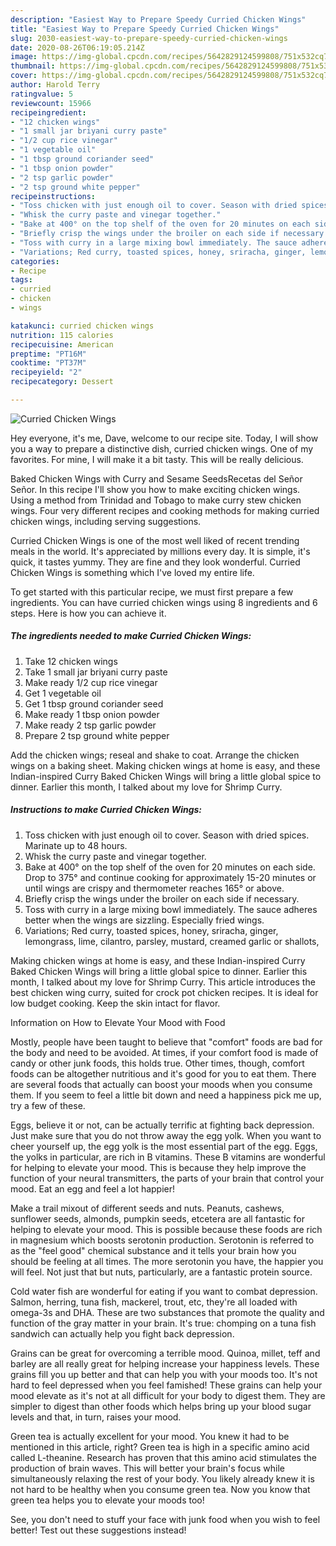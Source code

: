```yaml
---
description: "Easiest Way to Prepare Speedy Curried Chicken Wings"
title: "Easiest Way to Prepare Speedy Curried Chicken Wings"
slug: 2030-easiest-way-to-prepare-speedy-curried-chicken-wings
date: 2020-08-26T06:19:05.214Z
image: https://img-global.cpcdn.com/recipes/5642829124599808/751x532cq70/curried-chicken-wings-recipe-main-photo.jpg
thumbnail: https://img-global.cpcdn.com/recipes/5642829124599808/751x532cq70/curried-chicken-wings-recipe-main-photo.jpg
cover: https://img-global.cpcdn.com/recipes/5642829124599808/751x532cq70/curried-chicken-wings-recipe-main-photo.jpg
author: Harold Terry
ratingvalue: 5
reviewcount: 15966
recipeingredient:
- "12 chicken wings"
- "1 small jar briyani curry paste"
- "1/2 cup rice vinegar"
- "1 vegetable oil"
- "1 tbsp ground coriander seed"
- "1 tbsp onion powder"
- "2 tsp garlic powder"
- "2 tsp ground white pepper"
recipeinstructions:
- "Toss chicken with just enough oil to cover. Season with dried spices. Marinate up to 48 hours."
- "Whisk the curry paste and vinegar together."
- "Bake at 400° on the top shelf of the oven for 20 minutes on each side. Drop to 375° and continue cooking for approximately 15-20 minutes or until wings are crispy and thermometer reaches 165° or above."
- "Briefly crisp the wings under the broiler on each side if necessary."
- "Toss with curry in a large mixing bowl immediately. The sauce adheres better when the wings are sizzling. Especially fried wings."
- "Variations; Red curry, toasted spices, honey, sriracha, ginger, lemongrass, lime, cilantro, parsley, mustard, creamed garlic or shallots,"
categories:
- Recipe
tags:
- curried
- chicken
- wings

katakunci: curried chicken wings 
nutrition: 115 calories
recipecuisine: American
preptime: "PT16M"
cooktime: "PT37M"
recipeyield: "2"
recipecategory: Dessert

---
```



![Curried Chicken Wings](https://img-global.cpcdn.com/recipes/5642829124599808/751x532cq70/curried-chicken-wings-recipe-main-photo.jpg)

Hey everyone, it's me, Dave, welcome to our recipe site. Today, I will show you a way to prepare a distinctive dish, curried chicken wings. One of my favorites. For mine, I will make it a bit tasty. This will be really delicious.

Baked Chicken Wings with Curry and Sesame SeedsRecetas del Señor Señor. In this recipe I&#39;ll show you how to make exciting chicken wings. Using a method from Trinidad and Tobago to make curry stew chicken wings. Four very different recipes and cooking methods for making curried chicken wings, including serving suggestions.

Curried Chicken Wings is one of the most well liked of recent trending meals in the world. It's appreciated by millions every day. It is simple, it's quick, it tastes yummy. They are fine and they look wonderful. Curried Chicken Wings is something which I've loved my entire life.


To get started with this particular recipe, we must first prepare a few ingredients. You can have curried chicken wings using 8 ingredients and 6 steps. Here is how you can achieve it.

<!--inarticleads1-->

##### The ingredients needed to make Curried Chicken Wings:

1. Take 12 chicken wings
1. Take 1 small jar briyani curry paste
1. Make ready 1/2 cup rice vinegar
1. Get 1 vegetable oil
1. Get 1 tbsp ground coriander seed
1. Make ready 1 tbsp onion powder
1. Make ready 2 tsp garlic powder
1. Prepare 2 tsp ground white pepper


Add the chicken wings; reseal and shake to coat. Arrange the chicken wings on a baking sheet. Making chicken wings at home is easy, and these Indian-inspired Curry Baked Chicken Wings will bring a little global spice to dinner. Earlier this month, I talked about my love for Shrimp Curry. 

<!--inarticleads2-->

##### Instructions to make Curried Chicken Wings:

1. Toss chicken with just enough oil to cover. Season with dried spices. Marinate up to 48 hours.
1. Whisk the curry paste and vinegar together.
1. Bake at 400° on the top shelf of the oven for 20 minutes on each side. Drop to 375° and continue cooking for approximately 15-20 minutes or until wings are crispy and thermometer reaches 165° or above.
1. Briefly crisp the wings under the broiler on each side if necessary.
1. Toss with curry in a large mixing bowl immediately. The sauce adheres better when the wings are sizzling. Especially fried wings.
1. Variations; Red curry, toasted spices, honey, sriracha, ginger, lemongrass, lime, cilantro, parsley, mustard, creamed garlic or shallots,


Making chicken wings at home is easy, and these Indian-inspired Curry Baked Chicken Wings will bring a little global spice to dinner. Earlier this month, I talked about my love for Shrimp Curry. This article introduces the best chicken wing curry, suited for crock pot chicken recipes. It is ideal for low budget cooking. Keep the skin intact for flavor. 

Information on How to Elevate Your Mood with Food


Mostly, people have been taught to believe that "comfort" foods are bad for the body and need to be avoided. At times, if your comfort food is made of candy or other junk foods, this holds true. Other times, though, comfort foods can be altogether nutritious and it's good for you to eat them. There are several foods that actually can boost your moods when you consume them. If you seem to feel a little bit down and need a happiness pick me up, try a few of these.

Eggs, believe it or not, can be actually terrific at fighting back depression. Just make sure that you do not throw away the egg yolk. When you want to cheer yourself up, the egg yolk is the most essential part of the egg. Eggs, the yolks in particular, are rich in B vitamins. These B vitamins are wonderful for helping to elevate your mood. This is because they help improve the function of your neural transmitters, the parts of your brain that control your mood. Eat an egg and feel a lot happier!

Make a trail mixout of different seeds and nuts. Peanuts, cashews, sunflower seeds, almonds, pumpkin seeds, etcetera are all fantastic for helping to elevate your mood. This is possible because these foods are rich in magnesium which boosts serotonin production. Serotonin is referred to as the "feel good" chemical substance and it tells your brain how you should be feeling at all times. The more serotonin you have, the happier you will feel. Not just that but nuts, particularly, are a fantastic protein source.

Cold water fish are wonderful for eating if you want to combat depression. Salmon, herring, tuna fish, mackerel, trout, etc, they're all loaded with omega-3s and DHA. These are two substances that promote the quality and function of the gray matter in your brain. It's true: chomping on a tuna fish sandwich can actually help you fight back depression. 

Grains can be great for overcoming a terrible mood. Quinoa, millet, teff and barley are all really great for helping increase your happiness levels. These grains fill you up better and that can help you with your moods too. It's not hard to feel depressed when you feel famished! These grains can help your mood elevate as it's not at all difficult for your body to digest them. They are simpler to digest than other foods which helps bring up your blood sugar levels and that, in turn, raises your mood.

Green tea is actually excellent for your mood. You knew it had to be mentioned in this article, right? Green tea is high in a specific amino acid called L-theanine. Research has proven that this amino acid stimulates the production of brain waves. This will better your brain's focus while simultaneously relaxing the rest of your body. You likely already knew it is not hard to be healthy when you consume green tea. Now you know that green tea helps you to elevate your moods too!

See, you don't need to stuff your face with junk food when you wish to feel better! Test out  these suggestions  instead!

